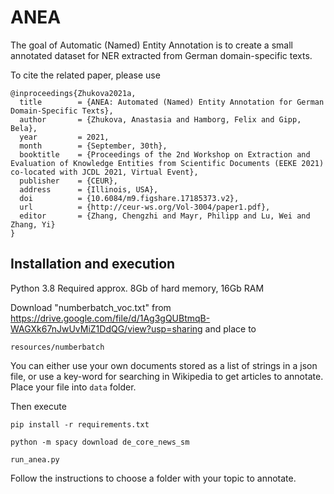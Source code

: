 # ANEA
The goal of Automatic (Named) Entity Annotation is to create a small annotated dataset for NER extracted from German domain-specific texts. 

To cite the related paper, please use 
```
@inproceedings{Zhukova2021a,
  title        = {ANEA: Automated (Named) Entity Annotation for German Domain-Specific Texts},
  author       = {Zhukova, Anastasia and Hamborg, Felix and Gipp, Bela},
  year         = 2021,
  month        = {September, 30th},
  booktitle    = {Proceedings of the 2nd Workshop on Extraction and Evaluation of Knowledge Entities from Scientific Documents (EEKE 2021) co-located with JCDL 2021, Virtual Event},
  publisher    = {CEUR},
  address      = {Illinois, USA},
  doi          = {10.6084/m9.figshare.17185373.v2},
  url          = {http://ceur-ws.org/Vol-3004/paper1.pdf},
  editor       = {Zhang, Chengzhi and Mayr, Philipp and Lu, Wei and Zhang, Yi}
}
```

## Installation and execution
Python 3.8 
Required approx. 8Gb of hard memory, 16Gb RAM

Download "numberbatch_voc.txt" from  https://drive.google.com/file/d/1Ag3gQUBtmqB-WAGXk67nJwUvMiZ1DdQG/view?usp=sharing
and place to
```
resources/numberbatch
```

You can either use your own documents stored as a list of strings in a json file, or use a key-word for searching in Wikipedia to get articles to annotate. 
Place your file into ```data``` folder.

Then execute
```
pip install -r requirements.txt
```
```
python -m spacy download de_core_news_sm
```
```
run_anea.py
```
Follow the instructions to choose a folder with your topic to annotate.
